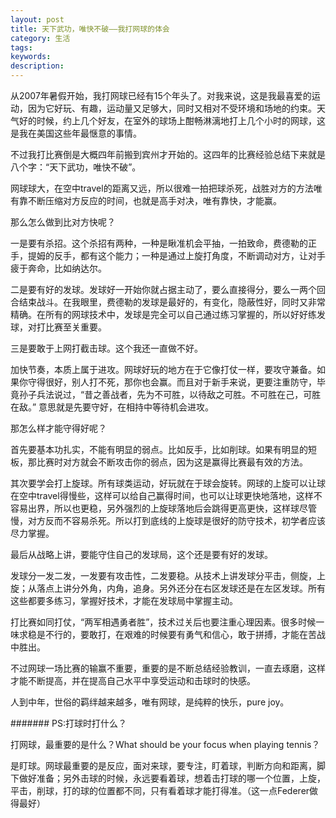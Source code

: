 ```yaml
---
layout: post
title: 天下武功，唯快不破——我打网球的体会
category: 生活
tags: 
keywords: 
description: 
---
```


从2007年暑假开始，我打网球已经有15个年头了。对我来说，这是我最喜爱的运动，因为它好玩、有趣，运动量又足够大，同时又相对不受环境和场地的约束。天气好的时候，约上几个好友，在室外的球场上酣畅淋漓地打上几个小时的网球，这是我在美国这些年最惬意的事情。

不过我打比赛倒是大概四年前搬到宾州才开始的。这四年的比赛经验总结下来就是八个字：“天下武功，唯快不破”。

网球球大，在空中travel的距离又远，所以很难一拍把球杀死，战胜对方的方法唯有靠不断压缩对方反应的时间，也就是高手对决，唯有靠快，才能赢。

那么怎么做到比对方快呢？

一是要有杀招。这个杀招有两种，一种是瞅准机会平抽，一拍致命，费德勒的正手，提姆的反手，都有这个能力；一种是通过上旋打角度，不断调动对方，让对手疲于奔命，比如纳达尔。

二是要有好的发球。发球好一开始你就占据主动了，要么直接得分，要么一两个回合结束战斗。在我眼里，费德勒的发球是最好的，有变化，隐蔽性好，同时又非常精确。在所有的网球技术中，发球是完全可以自己通过练习掌握的，所以好好练发球，对打比赛至关重要。

三是要敢于上网打截击球。这个我还一直做不好。

加快节奏，本质上属于进攻。网球好玩的地方在于它像打仗一样，要攻守兼备。如果你守得很好，别人打不死，那你也会赢。而且对于新手来说，更要注重防守，毕竟孙子兵法说过，“昔之善战者，先为不可胜，以待敌之可胜。不可胜在己，可胜在敌。” 意思就是先要守好，在相持中等待机会进攻。

那怎么样才能守得好呢？

首先要基本功扎实，不能有明显的弱点。比如反手，比如削球。如果有明显的短板，那比赛时对方就会不断攻击你的弱点，因为这是赢得比赛最有效的方法。

其次要学会打上旋球。所有球类运动，好玩就在于球会旋转。网球的上旋可以让球在空中travel得慢些，这样可以给自己赢得时间，也可以让球更快地落地，这样不容易出界，所以也更稳，另外强烈的上旋球落地后会跳得更高更快，这样球尽管慢，对方反而不容易杀死。所以打到底线的上旋球是很好的防守技术，初学者应该尽力掌握。

最后从战略上讲，要能守住自己的发球局，这个还是要有好的发球。

发球分一发二发，一发要有攻击性，二发要稳。从技术上讲发球分平击，侧旋，上旋；从落点上讲分外角，内角，追身。另外还分在右区发球还是在左区发球。所有这些都要多练习，掌握好技术，才能在发球局中掌握主动。

打比赛如同打仗，“两军相遇勇者胜”，技术过关后也要注重心理因素。很多时候一味求稳是不行的，要敢打，在艰难的时候要有勇气和信心，敢于拼搏，才能在苦战中胜出。

不过网球一场比赛的输赢不重要，重要的是不断总结经验教训，一直去琢磨，这样才能不断提高，并在提高自己水平中享受运动和击球时的快感。

人到中年，世俗的羁绊越来越多，唯有网球，是纯粹的快乐，pure joy。


####### PS:打球时打什么？

打网球，最重要的是什么？What should be your focus when playing tennis？

是盯球。网球最重要的是反应，面对来球，要专注，盯着球，判断方向和距离，脚下做好准备；另外击球的时候，永远要看着球，想着击打球的哪一个位置，上旋，平击，削球，打的球的位置都不同，只有看着球才能打得准。（这一点Federer做得最好）

